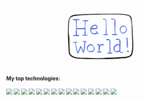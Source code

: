<div align="center">
  <img src="./Images/hellogif.gif" width="40%" justifySelf="center" />
</div>

<h4>My top technologies: </h4>
<p>
    <img src="https://img.shields.io/badge/-Javascript-23A9F2?style=flat-square&logo=javascript&logoColor=white"/>
    <img src="https://img.shields.io/badge/-GraphQL-181717?style=flat-square&logo=GraphQL&logoColor=white"/>
    <img src="https://img.shields.io/badge/-Apollo-F44D27?style=flat-square&logo=Apollo&logoColor=white"/>
    <img src="https://img.shields.io/badge/-React%20Native-1572B6?style=flat-square&logo=react%20native&logoColor=white"/>
    <img src="https://img.shields.io/badge/-MongoDB-1572B6?style=flat-square&logo=MongoDB&logoColor=white"/>
    <img src="https://img.shields.io/badge/-Express-F44D27?style=flat-square&logo=Express&logoColor=white"/>
    <img src="https://img.shields.io/badge/-Docker-0079BF?style=flat-square&logo=Docker&logoColor=white"/>
    <img src="https://img.shields.io/badge/-PostgreSQL-0079BF?style=flat-square&logo=PostgreSQL&logoColor=white"/>
    <img src="https://img.shields.io/badge/-MySQL-F29111?style=flat-square&logo=MySQL&logoColor=white"/>
    <img src="https://img.shields.io/badge/-ReactJS-1C78C0?style=flat-square&logo=React&logoColor=white"/>
    <img src="https://img.shields.io/badge/-AWS-4B32C3?style=flat-square&logo=AWS&logoColor=white"/>
    <img src="https://img.shields.io/badge/-HTML5-E34F26?style=flat-square&logo=HTML5&logoColor=white"/>
    <img src="https://img.shields.io/badge/-CSS3-1572B6?style=flat-square&logo=CSS3&logoColor=white"/>
    <img src="https://img.shields.io/badge/-Jest-1572B6?style=flat-square&logo=Jest&logoColor=white"/>
    <img src="https://img.shields.io/badge/-React%20Testing%20Library-1572B6?style=flat-square&logo=React%20Testing%20Library&logoColor=white"/>
  </p>
